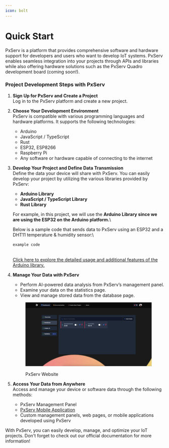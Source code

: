 ```yaml
---
icon: bolt
---
```


# Quick Start

PxServ is a platform that provides comprehensive software and hardware support for developers and users who want to develop IoT systems. PxServ enables seamless integration into your projects through APIs and libraries while also offering hardware solutions such as the PxServ Quadro development board (coming soon!).

### Project Development Steps with PxServ

1. **Sign Up for PxServ and Create a Project**\
   Log in to the PxServ platform and create a new project.
2. **Choose Your Development Environment**\
   PxServ is compatible with various programming languages and hardware platforms. It supports the following technologies:
   * Arduino
   * JavaScript / TypeScript
   * Rust
   * ESP32, ESP8266
   * Raspberry Pi
   * Any software or hardware capable of connecting to the internet
3.  **Develop Your Project and Define Data Transmission**\
    Define the data your device will share with PxServ. You can easily develop your project by utilizing the various libraries provided by PxServ:

    * **Arduino Library**
    * **JavaScript / TypeScript Library**
    * **Rust Library**

    For example, in this project, we will use the **Arduino Library since we are using the ESP32 on the Arduino platform.**\


    Below is a sample code that sends data to PxServ using an ESP32 and a DHT11 temperature & humidity sensor:\


    ```cpp
    example code
    ```

    \
    [Click here to explore the detailed usage and additional features of the Arduino library.](arduino-library.md)
4.  **Manage Your Data with PxServ**

    * Perform AI-powered data analysis from PxServ’s management panel.
    * Examine your data on the statistics page.
    * View and manage stored data from the database page.

    <figure><img src="../.gitbook/assets/resim (3).png" alt=""><figcaption><p>PxServ Website</p></figcaption></figure>
5. **Access Your Data from Anywhere**\
   Access and manage your device or software data through the following methods:
   * PxServ Management Panel
   * [PxServ Mobile Application](https://play.google.com/store/apps/details?id=net.pxserv.mobile)
   * Custom management panels, web pages, or mobile applications developed using PxServ

With PxServ, you can easily develop, manage, and optimize your IoT projects. Don't forget to check out our official documentation for more information!
